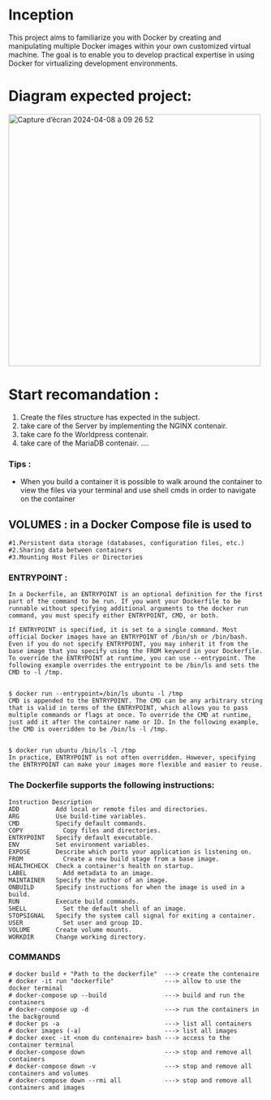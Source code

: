 # Inception
This project aims to familiarize you with Docker by creating and manipulating multiple Docker images within your own customized virtual machine. The goal is to enable you to develop practical expertise in using Docker for virtualizing development environments.

# Diagram expected project:
<img width="497" alt="Capture d’écran 2024-04-08 à 09 26 52" src="https://github.com/Arcadiastyx/Inception/assets/72890174/6d11a1da-aa2f-47b9-940d-530d322ea484">

# Start recomandation : 
1. Create the files structure has expected in the subject.
2. take care of the Server by implementing the NGINX contenair.
3. take care fo the Worldpress contenair.
4. take care of the MariaDB contenair.
....

### Tips : 
- When you build a container it is possible to walk around the container to view the files via your terminal and use shell cmds in order to navigate on the container

## VOLUMES : in a Docker Compose file is used to
``` 
#1.Persistent data storage (databases, configuration files, etc.)
#2.Sharing data between containers
#3.Mounting Host Files or Directories
```

### ENTRYPOINT :
``` 
In a Dockerfile, an ENTRYPOINT is an optional definition for the first part of the command to be run. If you want your Dockerfile to be runnable without specifying additional arguments to the docker run command, you must specify either ENTRYPOINT, CMD, or both.

If ENTRYPOINT is specified, it is set to a single command. Most official Docker images have an ENTRYPOINT of /bin/sh or /bin/bash. Even if you do not specify ENTRYPOINT, you may inherit it from the base image that you specify using the FROM keyword in your Dockerfile. To override the ENTRYPOINT at runtime, you can use --entrypoint. The following example overrides the entrypoint to be /bin/ls and sets the CMD to -l /tmp.


$ docker run --entrypoint=/bin/ls ubuntu -l /tmp
CMD is appended to the ENTRYPOINT. The CMD can be any arbitrary string that is valid in terms of the ENTRYPOINT, which allows you to pass multiple commands or flags at once. To override the CMD at runtime, just add it after the container name or ID. In the following example, the CMD is overridden to be /bin/ls -l /tmp.


$ docker run ubuntu /bin/ls -l /tmp
In practice, ENTRYPOINT is not often overridden. However, specifying the ENTRYPOINT can make your images more flexible and easier to reuse.
```



### The Dockerfile supports the following instructions:
```
Instruction	Description
ADD          Add local or remote files and directories.
ARG	         Use build-time variables.
CMD	         Specify default commands.
COPY	       Copy files and directories.
ENTRYPOINT	 Specify default executable.
ENV	         Set environment variables.
EXPOSE	     Describe which ports your application is listening on.
FROM	       Create a new build stage from a base image.
HEALTHCHECK	 Check a container's health on startup.
LABEL	       Add metadata to an image.
MAINTAINER	 Specify the author of an image.
ONBUILD	     Specify instructions for when the image is used in a build.
RUN	         Execute build commands.
SHELL	       Set the default shell of an image.
STOPSIGNAL	 Specify the system call signal for exiting a container.
USER	       Set user and group ID.
VOLUME       Create volume mounts.
WORKDIR	     Change working directory.
```

### COMMANDS ###
``` 
# docker build + "Path to the dockerfile"  ---> create the contenaire
# docker -it run "dockerfile"              ---> allow to use the docker terminal
# docker-compose up --build                ---> build and run the containers
# docker-compose up -d                     ---> run the containers in the background
# docker ps -a                             ---> list all containers
# docker images (-a)                       ---> list all images
# docker exec -it <nom du contenaire> bash ---> access to the container terminal
# docker-compose down                      ---> stop and remove all containers
# docker-compose down -v                   ---> stop and remove all containers and volumes
# docker-compose down --rmi all            ---> stop and remove all containers and images
``` 







